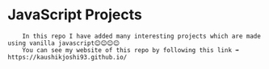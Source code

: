 # JavaScript Projects
        In this repo I have added many interesting projects which are made using vanilla javascript😊😊😊😊
        You can see my website of this repo by following this link ➡️ https://kaushikjoshi93.github.io/
